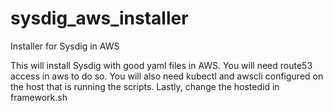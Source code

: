 # sysdig_aws_installer
Installer for Sysdig in AWS

This will install Sysdig with good yaml files in AWS.  You will need route53 access in aws to do so.  You will also need kubectl and awscli configured on the host that is running the scripts.  Lastly, change the hostedid in framework.sh 
